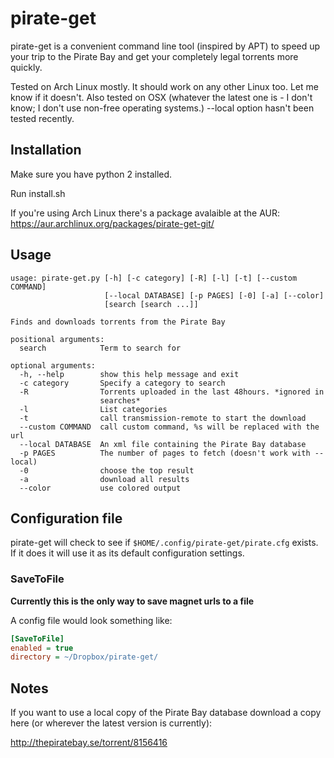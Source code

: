 # pirate-get

pirate-get is a convenient command line tool (inspired by APT) to speed up your trip to the Pirate Bay and get your completely legal torrents more quickly.

Tested on Arch Linux mostly. It should work on any other Linux too. Let me know if it doesn't. Also tested on OSX (whatever the latest one is - I don't know; I don't use non-free operating systems.) --local option hasn't been tested recently.


## Installation

Make sure you have python 2 installed.

Run install.sh

If you're using Arch Linux there's a package avalaible at the AUR:
https://aur.archlinux.org/packages/pirate-get-git/

## Usage

```
usage: pirate-get.py [-h] [-c category] [-R] [-l] [-t] [--custom COMMAND]
                     [--local DATABASE] [-p PAGES] [-0] [-a] [--color]
                     [search [search ...]]

Finds and downloads torrents from the Pirate Bay

positional arguments:
  search            Term to search for

optional arguments:
  -h, --help        show this help message and exit
  -c category       Specify a category to search
  -R                Torrents uploaded in the last 48hours. *ignored in
                    searches*
  -l                List categories
  -t                call transmission-remote to start the download
  --custom COMMAND  call custom command, %s will be replaced with the url
  --local DATABASE  An xml file containing the Pirate Bay database
  -p PAGES          The number of pages to fetch (doesn't work with --local)
  -0                choose the top result
  -a                download all results
  --color           use colored output
```

## Configuration file

pirate-get will check to see if `$HOME/.config/pirate-get/pirate.cfg` exists. If it does it will use it as its default configuration settings.

### SaveToFile

**Currently this is the only way to save magnet urls to a file**

A config file would look something like:

```INI
[SaveToFile]
enabled = true
directory = ~/Dropbox/pirate-get/
```

## Notes

If you want to use a local copy of the Pirate Bay database download a copy here (or wherever the latest version is currently):

http://thepiratebay.se/torrent/8156416
